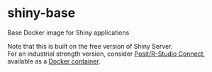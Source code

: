# shiny-base
Base Docker image for Shiny applications

Note that this is built on the free version of Shiny Server.  
For an industrial strength version, consider [Posit/R-Studio Connect](https://posit.co/products/enterprise/connect/), 
available as a [Docker container](https://hub.docker.com/r/rstudio/rstudio-connect).
